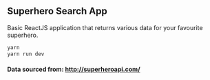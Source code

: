 ## Superhero Search App

Basic ReactJS application that returns various data for your favourite superhero.

```bash
yarn
yarn run dev
```

#### Data sourced from: http://superheroapi.com/
